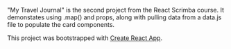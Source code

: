 "My Travel Journal" is the second project from the React Scrimba course.
It demonstates using .map() and props, along with pulling data from a data.js file to populate the card components.

This project was bootstrapped with [Create React App](https://github.com/facebook/create-react-app).
